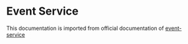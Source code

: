 # Event Service

This documentation is imported from official documentation of [event-service](https://github.com/adisakshya/event-service)

<!-- Lightweight client-side loader that feature-detects and load polyfills only when necessary -->
<script src="https://cdn.jsdelivr.net/npm/@webcomponents/webcomponentsjs@2/webcomponents-loader.min.js"></script>

<!-- Load the element definition -->
<script type="module" src="https://cdn.jsdelivr.net/gh/zerodevx/zero-md@1/src/zero-md.min.js"></script>

<!-- Simply set the `src` attribute to the markdown file-->
<zero-md src="https://raw.githubusercontent.com/adisakshya/event-service/master/README.md"></zero-md>
